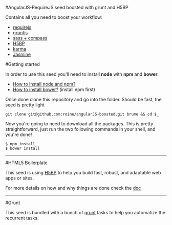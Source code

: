 #AngularJS-RequireJS seed boosted with grunt and H5BP


Contains all you need to boost your workflow:

 - [requirejs](http://requirejs.org/)
 - [gruntjs](http://gruntjs.com/)
 - [sass + compass](http://compass-style.org/)
 - [H5BP](http://html5boilerplate.com/)
 - [karma](http://karma-runner.github.io/)
 - [Jasmine](http://pivotal.github.io/jasmine/)

#Getting started


In order to use this seed you'll need to install **node** with **npm** and **bower**.

 - [How to install node and npm?](http://www.joyent.com/blog/installing-node-and-npm)
 - [How to install bower?](http://bower.io/) (install npm first)

Once done clone this repository and go into the folder. Should be fast, the seed is pretty light

    git clone git@github.com:roine/angularJS-boosted.git brume && cd $_
    
Now you're going to need to download all the packages. This is pretty straightforward, just run the two following commands in your shell, and you're done!
    
    $ npm install
    $ bower install


----------


#HTML5 Boilerplate


This seed is using [H5BP](http://html5boilerplate.com/) to help you build fast, robust, and adaptable web apps or sites. 

For more details on how and why things are done check the [doc](https://github.com/h5bp/html5-boilerplate/blob/v4.3.0/doc/TOC.md)


----------


#Grunt

This seed is bundled with a bunch of [grunt](http://gruntjs.com/) tasks to help you automatize the recurrent tasks.





